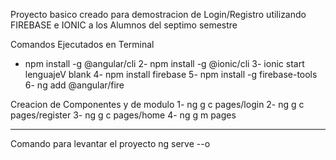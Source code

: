 Proyecto basico creado para demostracion de Login/Registro utilizando FIREBASE e IONIC a los Alumnos del  septimo semestre


Comandos Ejecutados en Terminal  
*   npm install -g @angular/cli
2- npm install -g @ionic/cli
3- ionic start lenguajeV blank
4- npm install firebase
5- npm install -g firebase-tools
6- ng add @angular/fire


Creacion de Componentes y de modulo
1- ng g c pages/login
2- ng g c pages/register
3- ng g c pages/home
4- ng g m pages

---------------------
Comando para levantar el proyecto
ng serve --o
